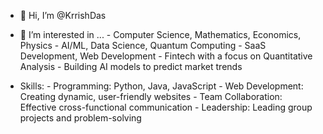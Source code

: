 - 👋 Hi, I’m @KrrishDas
- 👀 I’m interested in ...
              - Computer Science, Mathematics, Economics, Physics
              - AI/ML, Data Science, Quantum Computing
              - SaaS Development, Web Development
              - Fintech with a focus on Quantitative Analysis
              - Building AI models to predict market trends

- Skills:
            - Programming: Python, Java, JavaScript
            - Web Development: Creating dynamic, user-friendly websites
            - Team Collaboration: Effective cross-functional communication
            - Leadership: Leading group projects and problem-solving

  

<!---
KrrishDas/KrrishDas is a ✨ special ✨ repository because its `README.md` (this file) appears on your GitHub profile.
You can click the Preview link to take a look at your changes.
--->
